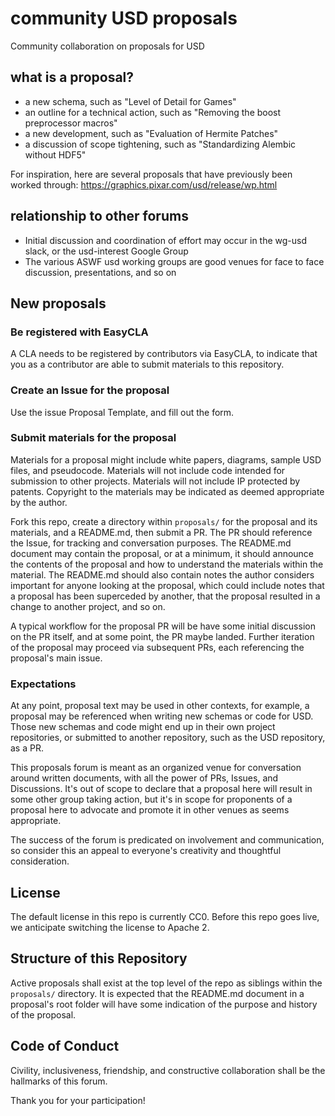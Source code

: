 # community USD proposals

Community collaboration on proposals for USD

## what is a proposal?

- a new schema, such as "Level of Detail for Games"
- an outline for a technical action, such as "Removing the boost preprocessor macros"
- a new development, such as "Evaluation of Hermite Patches"
- a discussion of scope tightening, such as "Standardizing Alembic without HDF5"

For inspiration, here are several proposals that have previously been worked through: https://graphics.pixar.com/usd/release/wp.html

## relationship to other forums

- Initial discussion and coordination of effort may occur in the wg-usd slack, or the usd-interest Google Group
- The various ASWF usd working groups are good venues for face to face discussion, presentations, and so on

## New proposals

### Be registered with EasyCLA

A CLA needs to be registered by contributors via EasyCLA, to indicate that you as a contributor are able to submit materials to this repository.

### Create an Issue for the proposal

Use the issue Proposal Template, and fill out the form.

### Submit materials for the proposal

Materials for a proposal might include white papers, diagrams, sample USD files, and pseudocode. Materials will not include code intended for submission to other projects. Materials will not include IP protected by patents. Copyright to the materials may be indicated as deemed appropriate by the author.

Fork this repo, create a directory within `proposals/` for the proposal and its materials, and a README.md, then submit a PR. The PR should reference the Issue, for tracking and conversation purposes. The README.md document may contain the proposal, or at a minimum, it should announce the contents of the proposal and how to understand the materials within the material. The README.md should also contain notes the author considers important for anyone looking at the proposal, which could include notes that a proposal has been superceded by another, that the proposal resulted in a change to another project, and so on.

A typical workflow for the proposal PR will be have some initial discussion on the PR itself, and at some point, the PR maybe landed. Further iteration of the proposal may proceed via subsequent PRs, each referencing the proposal's main issue.

### Expectations

At any point, proposal text may be used in other contexts, for example, a proposal may be referenced when writing new schemas or code for USD. Those new schemas and code might end up in their own project repositories, or submitted to another repository, such as the USD repository, as a PR.

This proposals forum is meant as an organized venue for conversation around written documents, with all the power of PRs, Issues, and Discussions. It's out of scope to declare that a proposal here will result in some other group taking action, but it's in scope for proponents of a proposal here to advocate and promote it in other venues as seems appropriate. 

The success of the forum is predicated on involvement and communication, so consider this an appeal to everyone's creativity and thoughtful consideration.

## License

The default license in this repo is currently CC0. Before this repo goes live, we anticipate switching the license to Apache 2.

## Structure of this Repository

Active proposals shall exist at the top level of the repo as siblings within the `proposals/` directory. It is expected that the README.md document in a proposal's root folder will have some indication of the purpose and history of the proposal.

## Code of Conduct

Civility, inclusiveness, friendship, and constructive collaboration shall be the hallmarks of this forum.

Thank you for your participation!
